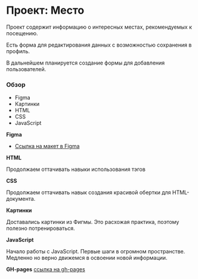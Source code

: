# Проект: Место

Проект содержит информацию о интересных местах, рекомендуемых к посещению.

Есть форма для редактирования данных с возможностью сохранения в профиль.

В дальнейшем планируется создание формы для добавления пользователей.

### Обзор

* Figma
* Картинки
* HTML
* CSS
* JavaScript

**Figma**

* [Ссылка на макет в Figma](https://www.figma.com/file/2cn9N9jSkmxD84oJik7xL7/JavaScript.-Sprint-4?node-id=0%3A1)

**HTML**

Продолжаем оттачивать навыки использования тэгов

**CSS**

Продолжаем оттачивать навык создания красивой обертки для HTML- документа.

**Картинки**

Доставались картинки из Фигмы. Это расхожая практика, поэтому полезно потренироваться.

**JavaScript**

Начало работы с JavaScript. Первые шаги в огромном пространстве. Медленно но верно движемся в освоении новой информации.

**GH-pages**
[ссылка на gh-pages](https://salidors.github.io/mesto/)